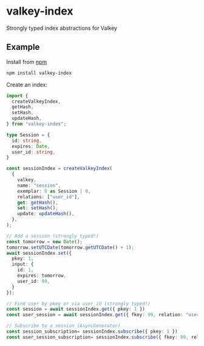 # valkey-index

Strongly typed index abstractions for Valkey


## Example

Install from [npm](https://www.npmjs.com/package/valkey-index)

```bash
npm install valkey-index
```

Create an index:

```ts
import {
  createValkeyIndex,
  getHash,
  setHash,
  updateHash,
} from "valkey-index";

type Session = {
  id: string,
  expires: Date,
  user_id: string,
}

const sessionIndex = createValkeyIndex(
  {
    valkey,
    name: "session",
    exemplar: 0 as Session | 0,
    relations: ["user_id"],
    get: getHash(),
    set: setHash(),
    update: updateHash(),
  },
);

// Add a session (strongly typed!)
const tomorrow = new Date();
tomorrow.setUTCDate(tomorrow.getUTCDate() + 1);
await sessionIndex.set({
  pkey: 1,
  input: {
    id: 1,
    expires: tomorrow,
    user_id: 99,
  }
});

// Find user by pkey or via user_id (strongly typed!)
const session = await sessionIndex.get({ pkey: 1 })
const user_session = await sessionIndex.get({ fkey: 99, relation: "user_id" })

// Subscribe to a session (AsyncGenerator)
const session_subscription= sessionIndex.subscribe({ pkey: 1 })
const user_session_subscription= sessionIndex.subscribe({ fkey: 99, relation: "user_id" })
```